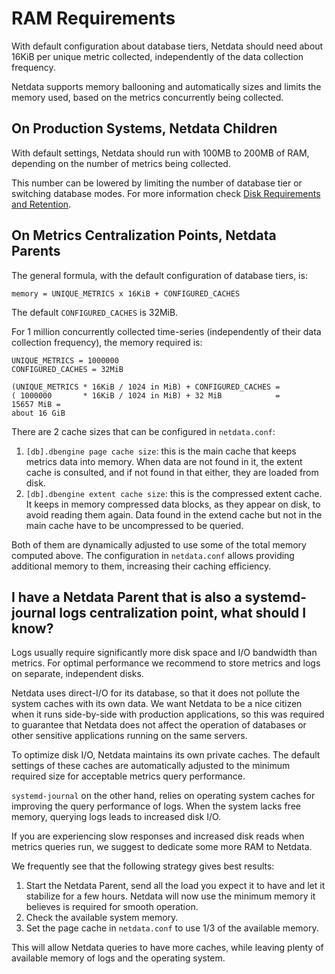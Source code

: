 # RAM Requirements

With default configuration about database tiers, Netdata should need about 16KiB per unique metric collected, independently of the data collection frequency.

Netdata supports memory ballooning and automatically sizes and limits the memory used, based on the metrics concurrently being collected.

## On Production Systems, Netdata Children

With default settings, Netdata should run with 100MB to 200MB of RAM, depending on the number of metrics being collected.

This number can be lowered by limiting the number of database tier or switching database modes. For more information check [Disk Requirements and Retention](/docs/netdata-agent/sizing-netdata-agents/disk-requirements-and-retention.md).

## On Metrics Centralization Points, Netdata Parents

The general formula, with the default configuration of database tiers, is:

```text
memory = UNIQUE_METRICS x 16KiB + CONFIGURED_CACHES
```

The default `CONFIGURED_CACHES` is 32MiB.

For 1 million concurrently collected time-series (independently of their data collection frequency), the memory required is:

```text
UNIQUE_METRICS = 1000000
CONFIGURED_CACHES = 32MiB

(UNIQUE_METRICS * 16KiB / 1024 in MiB) + CONFIGURED_CACHES =
( 1000000       * 16KiB / 1024 in MiB) + 32 MiB            =
15657 MiB =
about 16 GiB
```

There are 2 cache sizes that can be configured in `netdata.conf`:

1. `[db].dbengine page cache size`: this is the main cache that keeps metrics data into memory. When data are not found in it, the extent cache is consulted, and if not found in that either, they are loaded from disk.
2. `[db].dbengine extent cache size`: this is the compressed extent cache. It keeps in memory compressed data blocks, as they appear on disk, to avoid reading them again. Data found in the extend cache but not in the main cache have to be uncompressed to be queried.

Both of them are dynamically adjusted to use some of the total memory computed above. The configuration in `netdata.conf` allows providing additional memory to them, increasing their caching efficiency.

## I have a Netdata Parent that is also a systemd-journal logs centralization point, what should I know?

Logs usually require significantly more disk space and I/O bandwidth than metrics. For optimal performance we recommend to store metrics and logs on separate, independent disks.

Netdata uses direct-I/O for its database, so that it does not pollute the system caches with its own data. We want Netdata to be a nice citizen when it runs side-by-side with production applications, so this was required to guarantee that Netdata does not affect the operation of databases or other sensitive applications running on the same servers.

To optimize disk I/O, Netdata maintains its own private caches. The default settings of these caches are automatically adjusted to the minimum required size for acceptable metrics query performance.

`systemd-journal` on the other hand, relies on operating system caches for improving the query performance of logs. When the system lacks free memory, querying logs leads to increased disk I/O.

If you are experiencing slow responses and increased disk reads when metrics queries run, we suggest to dedicate some more RAM to Netdata.

We frequently see that the following strategy gives best results:

1. Start the Netdata Parent, send all the load you expect it to have and let it stabilize for a few hours. Netdata will now use the minimum memory it believes is required for smooth operation.
2. Check the available system memory.
3. Set the page cache in `netdata.conf` to use 1/3 of the available memory.

This will allow Netdata queries to have more caches, while leaving plenty of available memory of logs and the operating system.
